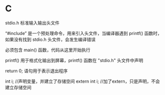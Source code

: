 # C

stdio.h 标准输入输出头文件

“#include” 是一个预处理命令，用来引入头文件，当编译器遇到 printf() 函数时，如果没有找到 stdio.h 头文件，会发生编译错误

必须包含 main() 函数，代码从这里开始执行

printf() 用于格式化输出到屏幕，printf() 函数在 "stdio.h" 头文件中声明

return 0; 语句用于表示退出程序

int i; //声明变量，并建立了存储空间
extern int i; //加了extern，只是声明，不会建立存储空间
